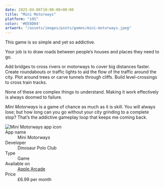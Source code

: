 ```yaml
---
date: 2025-04-06T10:00:00+00:00
title: "Mini Motorways"
platform: "iOS"
color: '#EE8D04'
artwork: "/assets/images/posts/games/mini-motorways.jpeg"
---
```


This game is so simple and yet so addictive.

Your job is to draw roads between people’s houses and places they need to go. 

Add bridges to cross rivers or motorways to cover big distances faster. Create roundabouts or traffic lights to aid the flow of the traffic around the city. Plot around trees or carve tunnels through cliffs. Build level-crossings to cross train tracks.

None of these are complex things to understand. Making it work effectively is always doomed to failure.

*Mini Motorways* is a game of chance as much as it is skill. You will always lose; but how long can you go without your city grinding to a complete stop? That’s the addictive gameplay loop that keeps me coming back.

<section class="app-sheet card">
    <dl class="dl--app">
        <img class="app-icon large" src="/assets/images/posts/games/mini-motorways.jpeg" alt="Mini Motorways app icon">
        <dt class="app-name-label sr-only">App name</dt>
        <dd class="app-name">Mini Motorways</dd>
        <dt class="app-description-label sr-only">Developer</dt>
        <dd class="app-description">Dinosaur Polo Club</dd>
        <dt class="app-type-label sr-only">Type</dt>
        <dd class="app-type">Game</dd>
        <dt class="app-first-label">Available on</dt>
        <dd class="app-first"><a href="https://apps.apple.com/gb/app/mini-motorways/id1453901000">Apple Arcade</a></dd>
        <dt class="app-second-label">Price</dt>
        <dd class="app-second">£6.99 per month</dd>
    </dl>
</section>